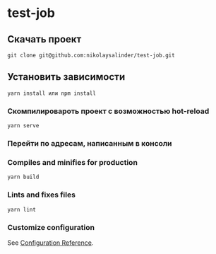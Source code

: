 # test-job

## Cкачать проект 

```
git clone git@github.com:nikolaysalinder/test-job.git
```

## Установить зависимости
```
yarn install или npm install
```

### Скомпилировароть проект с возможностью hot-reload
```
yarn serve
```
### Перейти по адресам, написанным в консоли

### Compiles and minifies for production
```
yarn build
```

### Lints and fixes files
```
yarn lint
```

### Customize configuration
See [Configuration Reference](https://cli.vuejs.org/config/).
